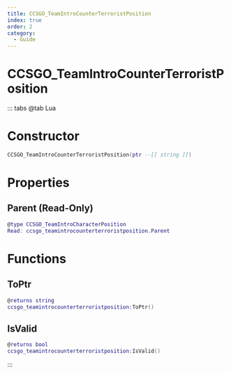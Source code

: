 ```yaml
---
title: CCSGO_TeamIntroCounterTerroristPosition
index: true
order: 2
category:
  - Guide
---
```


# CCSGO_TeamIntroCounterTerroristPosition

::: tabs
@tab Lua
# Constructor
```lua
CCSGO_TeamIntroCounterTerroristPosition(ptr --[[ string ]])
```
# Properties
## Parent (Read-Only)
```lua
@type CCSGO_TeamIntroCharacterPosition
Read: ccsgo_teamintrocounterterroristposition.Parent
```
# Functions
## ToPtr
```lua
@returns string
ccsgo_teamintrocounterterroristposition:ToPtr()
```
## IsValid
```lua
@returns bool
ccsgo_teamintrocounterterroristposition:IsValid()
```

:::